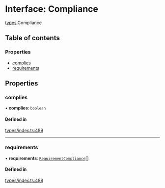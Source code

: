 # Interface: Compliance

[types](../wiki/types).Compliance

## Table of contents

### Properties

- [complies](../wiki/types.Compliance#complies)
- [requirements](../wiki/types.Compliance#requirements)

## Properties

### complies

• **complies**: `boolean`

#### Defined in

[types/index.ts:489](https://github.com/PolymeshAssociation/polymesh-sdk/blob/07b115c8/src/types/index.ts#L489)

___

### requirements

• **requirements**: [`RequirementCompliance`](../wiki/types.RequirementCompliance)[]

#### Defined in

[types/index.ts:488](https://github.com/PolymeshAssociation/polymesh-sdk/blob/07b115c8/src/types/index.ts#L488)
